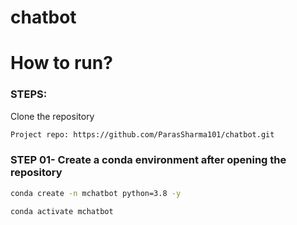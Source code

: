 # chatbot

# How to run?
### STEPS:

Clone the repository

```bash
Project repo: https://github.com/ParasSharma101/chatbot.git
```
### STEP 01- Create a conda environment after opening the repository

```bash
conda create -n mchatbot python=3.8 -y
```

```bash
conda activate mchatbot
```

